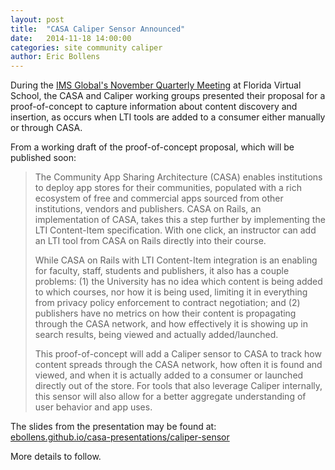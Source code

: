 ```yaml
---
layout: post
title:  "CASA Caliper Sensor Announced"
date:   2014-11-18 14:00:00
categories: site community caliper
author: Eric Bollens
---
```

During the [IMS Global's November Quarterly Meeting](http://imsglobal.org/nov2014FLVS.html) at Florida Virtual School, the CASA and Caliper working groups presented their proposal for a proof-of-concept to capture information about content discovery and insertion, as occurs when LTI tools are added to a consumer either manually or through CASA.

From a working draft of the proof-of-concept proposal, which will be published soon:

> The Community App Sharing Architecture (CASA) enables institutions to deploy app stores for their communities, populated with a rich ecosystem of free and commercial apps sourced from other institutions, vendors and publishers. CASA on Rails, an implementation of CASA, takes this a step further by implementing the LTI Content-Item specification. With one click, an instructor can add an LTI tool from CASA on Rails directly into their course.
>
> While CASA on Rails with LTI Content-Item integration is an enabling for faculty, staff, students and publishers, it also has a couple problems: (1) the University has no idea which content is being added to which courses, nor how it is being used, limiting it in everything from privacy policy enforcement to contract negotiation; and (2) publishers have no metrics on how their content is propagating through the CASA network, and how effectively it is showing up in search results, being viewed and actually added/launched.
>
> This proof-of-concept will add a Caliper sensor to CASA to track how content spreads through the CASA network, how often it is found and viewed, and when it is actually added to a consumer or launched directly out of the store. For tools that also leverage Caliper internally, this sensor will also allow for a better aggregate understanding of user behavior and app uses.


The slides from the presentation may be found at:<br/>[ebollens.github.io/casa-presentations/caliper-sensor](http://ebollens.github.io/casa-presentations/caliper-sensor)

More details to follow.